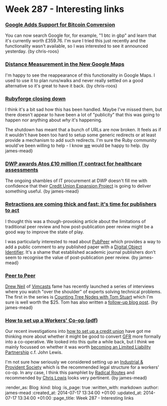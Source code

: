 Week 287 - Interesting links
============================

### [Google Adds Support for Bitcoin Conversion](http://googlesystem.blogspot.co.uk/2014/07/google-adds-support-for-bitcoin.html)

You can now search Google for, for example, "1 btc in gbp" and learn that it's currently worth £359.76. I'm sure I tried this just recently and the functionality wasn't available, so I was interested to see it announced yesterday. {by chris-roos}


### [Distance Measurement in the New Google Maps](http://googlesystem.blogspot.co.uk/2014/07/distance-measurement-in-new-google-maps.html)

I'm happy to see the reappearance of this functionality in Google Maps. I used to use it to plan runs/walks and never really settled on a good alternative so it's great to have it back. {by chris-roos}


### [Rubyforge closing down](https://twitter.com/evanphx/status/399552820380053505)

I think it's a bit sad how this has been handled. Maybe I've missed them, but there doesn't appear to have been a lot of "publicity" that this was going to happen nor anything about _why_ it's happening.

The shutdown has meant that a bunch of URLs are now broken. It feels as if it wouldn't have been too hard to setup some generic redirects or at least provide a mechanism to add such redirects. I'm sure the Ruby community would've been willing to help - I know [we](/) would be happy to help. {by james-mead}


### [DWP awards Atos £10 million IT contract for healthcare assessments](http://www.computerworlduk.com/news/public-sector/3530443/dwp-awards-atos-10-million-it-contract-for-healthcare-assessments/)

The ongoing shambles of IT procurement at DWP doesn't fill me with confidence that their [Credit Union Expansion Project](https://github.com/freerange/bank/wiki/Credit-Union-Expansion-Project) is going to deliver something useful. {by james-mead}


### [Retractions are coming thick and fast: it's time for publishers to act](http://www.theguardian.com/science/blog/2014/jul/14/retractions-journal-publishers-scientific-papers-peer-review)

I thought this was a though-provoking article about the limitations of traditional peer review and how post-publication peer review might be a good way to improve the state of play.

I was particularly interested to read about [PubPeer](https://pubpeer.com/) which provides a way to add a public comment to any published paper with a [Digital Object Identifier](http://en.wikipedia.org/wiki/Digital_object_identifier). It's a shame that established academic journal publishers don't seem to recognise the value of post-publication peer review. {by james-mead}


### [Peer to Peer](http://peertopeer.io/)

[Drew Neil](http://drewneil.com/) of [Vimcasts](http://vimcasts.org/) fame has recently launched a series of interviews where you watch "over the shoulder" of experts solving technical problems. The first in the series is [Counting Tree Nodes with Tom Stuart](http://peertopeer.io/videos/1-tom-stuart/) which I'm sure is well worth the $25. Tom has also written a [follow-up blog post](http://codon.com/notes-on-counting-tree-nodes). {by james-mead}


### [How to set up a Workers' Co-op (pdf)](http://www.radicalroutes.org.uk/publicdownloads/setupaworkerscoop-lowres.pdf)

Our recent investigations into [how to set up a credit union](/project-credit-union-day-1) have got me thinking more about whether it might be good to convert [GFR](/) more formally into a co-operative. We looked into this quite a while back, but I _think_ we mainly focussed on whether it was worth [becoming an Limited Liability Partnership](/week-165#to-llp-or-not-to-llp) c.f. John Lewis.

I'm not sure how seriously we considered setting up an [Industrial & Provident Society](http://en.wikipedia.org/wiki/Industrial_and_provident_society) which is the recommended legal structure for a workers' co-op. In any case, I think this pamphlet by [Radical Routes](http://www.radicalroutes.org.uk/) and recommended by [Chris Lowis](http://chrislowis.co.uk) looks very pertinent. {by james-mead}


:render_as: Blog
:kind: blog
:is_page: true
:written_with: markdown
:author: james-mead
:created_at: 2014-07-17 13:34:00 +01:00
:updated_at: 2014-07-17 13:34:00 +01:00
:page_title: Week 287 - Interesting links
